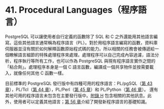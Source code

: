 # 41. Procedural Languages（程序語言）

PostgreSQL 可以讓使用者自行定義的函數除了 SQL 和 C 之外還能用其他語言編寫。這些其他語言通常稱為程序語言（PL）。對於用程序語言編寫的函數，資料庫伺服器並沒有關於如何解釋函數原始程式碼的能力。所以相關的任務會被傳遞給一個瞭解語言細節的特殊處理程序來處理。處理程序可以自己完成內容過濾，語法分析，程序執行等所有工作，也可以作為 PostgreSQL 與現有程序語言實作之間的「粘合劑」。處理程序本身是一個 C 語言函數，編譯成一個共享物件並按需要載入，就像任何其他 C 函數一樣。

目前標準的 PostgreSQL 發行版中有四種可用的程序語言：PL/pgSQL（[第 43 章](../pl-pgsql-sql-procedural-language/)），PL/Tcl（[第 44 章](../pl-tcl-tcl-procedural-language.md)），PL/Perl（[第 45 章](../pl-perl-perl-procedural-language.md)）和 PL/Python（[第 46 章](../pl-python-python-procedural-language.md)）。 還有其他可用的程序語言未包含在主要發行版中。[附錄 H](https://github.com/pgsql-tw/gitbook-docs/tree/67cc71691219133f37b9a33df9c691a2dd9c2642/tw/appendixes/h.-wai-bu-zhuan-an) 包含相關的其他訊息。此外，使用者可以定義其他語言；[第 56 章](../../internals/writing-a-procedural-language-handler.md)介紹了開發新程序語言的基礎知識。

